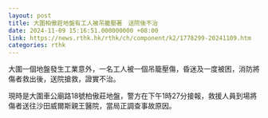 ```yaml
---
layout: post
title: 大圍柏傲莊地盤有工人被吊籠壓著　送院後不治
date: 2024-11-09 15:16:51.000000000 +08:00
link: https://news.rthk.hk/rthk/ch/component/k2/1778299-20241109.htm
categories: rthk
---
```


大圍一個地盤發生工業意外，一名工人被一個吊籠壓傷，昏迷及一度被困，消防將傷者救出後，送院搶救，證實不治。

現時是大圍車公廟路18號柏傲莊地盤，警方在下午1時27分接報，救援人員到場將傷者送往沙田威爾斯親王醫院，當局正調查事故原因。
